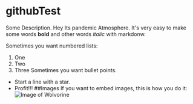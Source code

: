 # githubTest
Some Description.
Hey Its pandemic Atmosphere.
It's very easy to make some words **bold** and other words *italic* with markdonw.

Sometimes you want numbered lists:

1. One
2. Two
3. Three
Sometimes you want bullet points.

* Start a line with a star.
* Profit!!!
##Images
If you want to embed images, this is how you do it:
![Image of Wolvorine](https://octodex.github.com/xtocat/)

